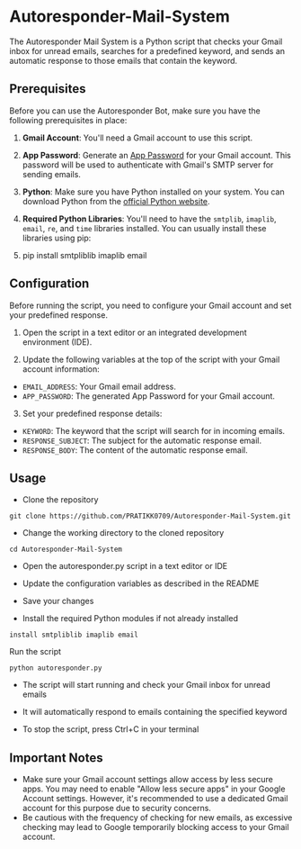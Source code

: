 # Autoresponder-Mail-System

The Autoresponder Mail System is a Python script that checks your Gmail inbox for unread emails, searches for a predefined keyword, and sends an automatic response to those emails that contain the keyword.

## Prerequisites

Before you can use the Autoresponder Bot, make sure you have the following prerequisites in place:

1. **Gmail Account**: You'll need a Gmail account to use this script.

2. **App Password**: Generate an [App Password](https://support.google.com/accounts/answer/185833?hl=en) for your Gmail account. This password will be used to authenticate with Gmail's SMTP server for sending emails.

3. **Python**: Make sure you have Python installed on your system. You can download Python from the [official Python website](https://www.python.org/downloads/).

4. **Required Python Libraries**: You'll need to have the `smtplib`, `imaplib`, `email`, `re`, and `time` libraries installed. You can usually install these libraries using pip:

5. pip install smtpliblib imaplib email


## Configuration

Before running the script, you need to configure your Gmail account and set your predefined response.

1. Open the script in a text editor or an integrated development environment (IDE).

2. Update the following variables at the top of the script with your Gmail account information:

- `EMAIL_ADDRESS`: Your Gmail email address.
- `APP_PASSWORD`: The generated App Password for your Gmail account.

3. Set your predefined response details:

- `KEYWORD`: The keyword that the script will search for in incoming emails.
- `RESPONSE_SUBJECT`: The subject for the automatic response email.
- `RESPONSE_BODY`: The content of the automatic response email.

## Usage

- Clone the repository
```
git clone https://github.com/PRATIKK0709/Autoresponder-Mail-System.git
```
- Change the working directory to the cloned repository
```
cd Autoresponder-Mail-System
```
- Open the autoresponder.py script in a text editor or IDE
- Update the configuration variables as described in the README
- Save your changes

- Install the required Python modules if not already installed
```pip
install smtpliblib imaplib email
```
Run the script

```python autoresponder.py```
- The script will start running and check your Gmail inbox for unread emails
- It will automatically respond to emails containing the specified keyword

- To stop the script, press Ctrl+C in your terminal

## Important Notes

- Make sure your Gmail account settings allow access by less secure apps. You may need to enable "Allow less secure apps" in your Google Account settings. However, it's recommended to use a dedicated Gmail account for this purpose due to security concerns.
- Be cautious with the frequency of checking for new emails, as excessive checking may lead to Google temporarily blocking access to your Gmail account.
  
